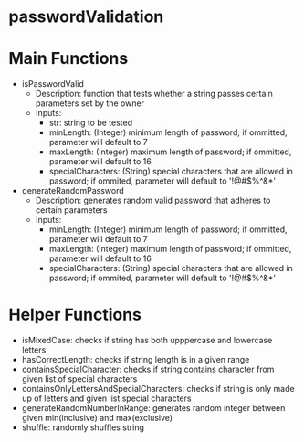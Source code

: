 # passwordValidation

# Main Functions
- isPasswordValid
  - Description: function that tests whether a string passes certain parameters set by the owner
  - Inputs:
    - str: string to be tested
    - minLength: (Integer) minimum length of password; if ommitted, parameter will default to 7 
    - maxLength: (Integer) maximum length of password; if ommitted, parameter will default to 16 
    - specialCharacters: (String) special characters that are allowed in password; if ommited, parameter will default to '!@#$%^&*'
- generateRandomPassword
  - Description: generates random valid password that adheres to certain parameters
  - Inputs:
    - minLength: (Integer) minimum length of password; if ommitted, parameter will default to 7 
    - maxLength: (Integer) maximum length of password; if ommitted, parameter will default to 16 
    - specialCharacters: (String) special characters that are allowed in password; if ommited, parameter will default to '!@#$%^&*'

# Helper Functions
  - isMixedCase: checks if string has both upppercase and lowercase letters
  - hasCorrectLength: checks if string length is in a given range
  - containsSpecialCharacter: checks if string contains character from given list of special characters
  - containsOnlyLettersAndSpecialCharacters: checks if string is only made up of letters and given list special characters
  - generateRandomNumberInRange: generates random integer between given min(inclusive) and max(exclusive)
  - shuffle: randomly shuffles string
